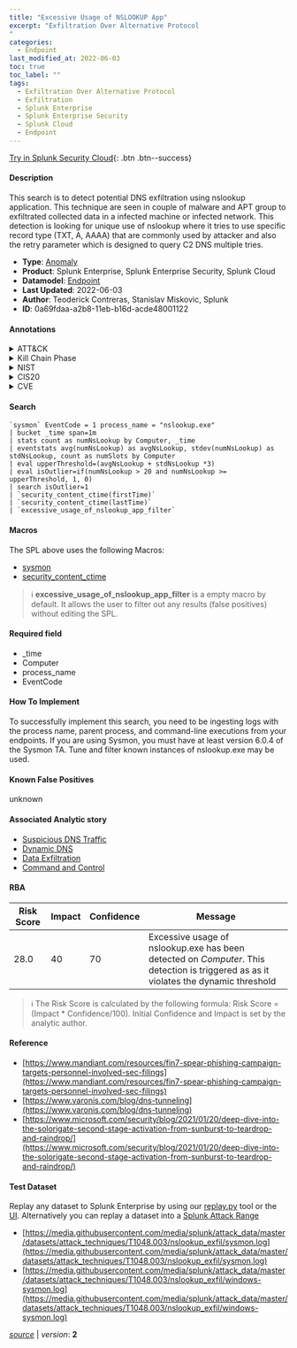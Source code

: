 ```yaml
---
title: "Excessive Usage of NSLOOKUP App"
excerpt: "Exfiltration Over Alternative Protocol
"
categories:
  - Endpoint
last_modified_at: 2022-06-03
toc: true
toc_label: ""
tags:
  - Exfiltration Over Alternative Protocol
  - Exfiltration
  - Splunk Enterprise
  - Splunk Enterprise Security
  - Splunk Cloud
  - Endpoint
---
```




[Try in Splunk Security Cloud](https://www.splunk.com/en_us/products/cyber-security.html){: .btn .btn--success}

#### Description

This search is to detect potential DNS exfiltration using nslookup application. This technique are seen in couple of malware and APT group to exfiltrated collected data in a infected machine or infected network. This detection is looking for unique use of nslookup where it tries to use specific record type (TXT, A, AAAA) that are commonly used by attacker and also the retry parameter which is designed to query C2 DNS multiple tries.

- **Type**: [Anomaly](https://github.com/splunk/security_content/wiki/Detection-Analytic-Types)
- **Product**: Splunk Enterprise, Splunk Enterprise Security, Splunk Cloud
- **Datamodel**: [Endpoint](https://docs.splunk.com/Documentation/CIM/latest/User/Endpoint)
- **Last Updated**: 2022-06-03
- **Author**: Teoderick Contreras, Stanislav Miskovic, Splunk
- **ID**: 0a69fdaa-a2b8-11eb-b16d-acde48001122


#### Annotations

<details>
  <summary>ATT&CK</summary>

<div markdown="1">


| ID             | Technique        |  Tactic             |
| -------------- | ---------------- |-------------------- |
| [T1048](https://attack.mitre.org/techniques/T1048/) | Exfiltration Over Alternative Protocol | Exfiltration |

</div>
</details>


<details>
  <summary>Kill Chain Phase</summary>

<div markdown="1">

* Exploitation


</div>
</details>


<details>
  <summary>NIST</summary>

<div markdown="1">



</div>
</details>

<details>
  <summary>CIS20</summary>

<div markdown="1">



</div>
</details>

<details>
  <summary>CVE</summary>

<div markdown="1">


</div>
</details>

#### Search 

```
`sysmon` EventCode = 1 process_name = "nslookup.exe" 
| bucket _time span=1m 
| stats count as numNsLookup by Computer, _time 
| eventstats avg(numNsLookup) as avgNsLookup, stdev(numNsLookup) as stdNsLookup, count as numSlots by Computer 
| eval upperThreshold=(avgNsLookup + stdNsLookup *3) 
| eval isOutlier=if(numNsLookup > 20 and numNsLookup >= upperThreshold, 1, 0) 
| search isOutlier=1 
| `security_content_ctime(firstTime)` 
| `security_content_ctime(lastTime)` 
| `excessive_usage_of_nslookup_app_filter`
```

#### Macros
The SPL above uses the following Macros:
* [sysmon](https://github.com/splunk/security_content/blob/develop/macros/sysmon.yml)
* [security_content_ctime](https://github.com/splunk/security_content/blob/develop/macros/security_content_ctime.yml)

> :information_source:
> **excessive_usage_of_nslookup_app_filter** is a empty macro by default. It allows the user to filter out any results (false positives) without editing the SPL.

#### Required field
* _time
* Computer
* process_name
* EventCode


#### How To Implement
To successfully implement this search, you need to be ingesting logs with the process name, parent process, and command-line executions from your endpoints. If you are using Sysmon, you must have at least version 6.0.4 of the Sysmon TA. Tune and filter known instances of nslookup.exe may be used.

#### Known False Positives
unknown

#### Associated Analytic story
* [Suspicious DNS Traffic](/stories/suspicious_dns_traffic)
* [Dynamic DNS](/stories/dynamic_dns)
* [Data Exfiltration](/stories/data_exfiltration)
* [Command and Control](/stories/command_and_control)




#### RBA

| Risk Score  | Impact      | Confidence   | Message      |
| ----------- | ----------- |--------------|--------------|
| 28.0 | 40 | 70 | Excessive usage of nslookup.exe has been detected on $Computer$. This detection is triggered as as it violates the dynamic threshold |


> :information_source:
> The Risk Score is calculated by the following formula: Risk Score = (Impact * Confidence/100). Initial Confidence and Impact is set by the analytic author. 

#### Reference

* [https://www.mandiant.com/resources/fin7-spear-phishing-campaign-targets-personnel-involved-sec-filings](https://www.mandiant.com/resources/fin7-spear-phishing-campaign-targets-personnel-involved-sec-filings)
* [https://www.varonis.com/blog/dns-tunneling](https://www.varonis.com/blog/dns-tunneling)
* [https://www.microsoft.com/security/blog/2021/01/20/deep-dive-into-the-solorigate-second-stage-activation-from-sunburst-to-teardrop-and-raindrop/](https://www.microsoft.com/security/blog/2021/01/20/deep-dive-into-the-solorigate-second-stage-activation-from-sunburst-to-teardrop-and-raindrop/)



#### Test Dataset
Replay any dataset to Splunk Enterprise by using our [replay.py](https://github.com/splunk/attack_data#using-replaypy) tool or the [UI](https://github.com/splunk/attack_data#using-ui).
Alternatively you can replay a dataset into a [Splunk Attack Range](https://github.com/splunk/attack_range#replay-dumps-into-attack-range-splunk-server)


* [https://media.githubusercontent.com/media/splunk/attack_data/master/datasets/attack_techniques/T1048.003/nslookup_exfil/sysmon.log](https://media.githubusercontent.com/media/splunk/attack_data/master/datasets/attack_techniques/T1048.003/nslookup_exfil/sysmon.log)
* [https://media.githubusercontent.com/media/splunk/attack_data/master/datasets/attack_techniques/T1048.003/nslookup_exfil/windows-sysmon.log](https://media.githubusercontent.com/media/splunk/attack_data/master/datasets/attack_techniques/T1048.003/nslookup_exfil/windows-sysmon.log)



[*source*](https://github.com/splunk/security_content/tree/develop/detections/endpoint/excessive_usage_of_nslookup_app.yml) \| *version*: **2**
